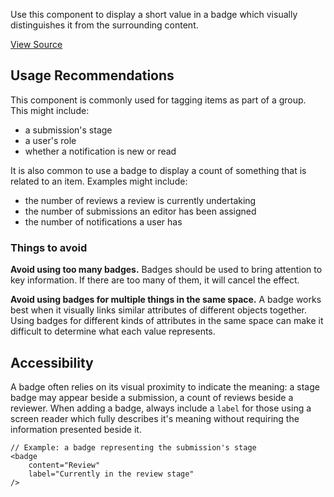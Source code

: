 
Use this component to display a short value in a badge which visually distinguishes it from the surrounding content.

[View Source](https://github.com/pkp/ui-library/)

## Usage Recommendations

This component is commonly used for tagging items as part of a group. This might include:

- a submission's stage
- a user's role
- whether a notification is new or read

It is also common to use a badge to display a count of something that is related to an item. Examples might include:

- the number of reviews a review is currently undertaking
- the number of submissions an editor has been assigned
- the number of notifications a user has

### Things to avoid

**Avoid using too many badges.** Badges should be used to bring attention to key information. If there are too many of them, it will cancel the effect.

**Avoid using badges for multiple things in the same space.** A badge works best when it visually links similar attributes of different objects together. Using badges for different kinds of attributes in the same space can make it difficult to determine what each value represents.

## Accessibility

A badge often relies on its visual proximity to indicate the meaning: a stage badge may appear beside a submission, a count of reviews beside a reviewer. When adding a badge, always include a `label` for those using a screen reader which fully describes it's meaning without requiring the information presented beside it.

```
// Example: a badge representing the submission's stage
<badge
	content="Review"
	label="Currently in the review stage"
/>
```
